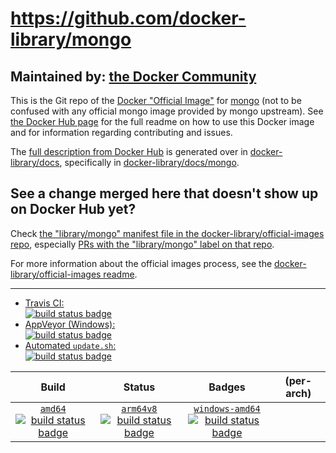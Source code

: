 # https://github.com/docker-library/mongo

## Maintained by: [the Docker Community](https://github.com/docker-library/mongo)

This is the Git repo of the [Docker "Official Image"](https://docs.docker.com/docker-hub/official_repos/) for [mongo](https://hub.docker.com/_/mongo/) (not to be confused with any official mongo image provided by mongo upstream). See [the Docker Hub page](https://hub.docker.com/_/mongo/) for the full readme on how to use this Docker image and for information regarding contributing and issues.

The [full description from Docker Hub](https://hub.docker.com/_/mongo/) is generated over in [docker-library/docs](https://github.com/docker-library/docs), specifically in [docker-library/docs/mongo](https://github.com/docker-library/docs/tree/master/mongo).

## See a change merged here that doesn't show up on Docker Hub yet?

Check [the "library/mongo" manifest file in the docker-library/official-images repo](https://github.com/docker-library/official-images/blob/master/library/mongo), especially [PRs with the "library/mongo" label on that repo](https://github.com/docker-library/official-images/labels/library%2Fmongo).

For more information about the official images process, see the [docker-library/official-images readme](https://github.com/docker-library/official-images/blob/master/README.md).

---

-	[Travis CI:  
	![build status badge](https://img.shields.io/travis/docker-library/mongo/master.svg)](https://travis-ci.org/docker-library/mongo/branches)
-	[AppVeyor (Windows):  
	![build status badge](https://ci.appveyor.com/api/projects/status/github/docker-library/mongo?branch=master&svg=true)](https://ci.appveyor.com/project/docker-library/mongo)
-	[Automated `update.sh`:  
	![build status badge](https://doi-janky.infosiftr.net/job/update.sh/job/mongo/badge/icon)](https://doi-janky.infosiftr.net/job/update.sh/job/mongo)

| Build | Status | Badges | (per-arch) |
|:-:|:-:|:-:|:-:|
| [`amd64`<br />![build status badge](https://doi-janky.infosiftr.net/job/multiarch/job/amd64/job/mongo/badge/icon)](https://doi-janky.infosiftr.net/job/multiarch/job/amd64/job/mongo) | [`arm64v8`<br />![build status badge](https://doi-janky.infosiftr.net/job/multiarch/job/arm64v8/job/mongo/badge/icon)](https://doi-janky.infosiftr.net/job/multiarch/job/arm64v8/job/mongo) | [`windows-amd64`<br />![build status badge](https://doi-janky.infosiftr.net/job/multiarch/job/windows-amd64/job/mongo/badge/icon)](https://doi-janky.infosiftr.net/job/multiarch/job/windows-amd64/job/mongo) |

<!-- THIS FILE IS GENERATED BY https://github.com/docker-library/docs/blob/master/generate-repo-stub-readme.sh -->
